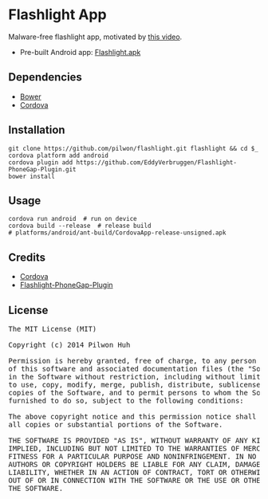 # Flashlight App

Malware-free flashlight app, motivated by [this video](https://www.youtube.com/watch?v=Q8xz8xKEFvU).

* Pre-built Android app: [Flashlight.apk](https://github.com/pilwon/flashlight-app/blob/master/releases/Flashlight.apk?raw=true)

## Dependencies

* [Bower](http://bower.io)
* [Cordova](http://cordova.apache.org)

## Installation

    git clone https://github.com/pilwon/flashlight.git flashlight && cd $_
    cordova platform add android
    cordova plugin add https://github.com/EddyVerbruggen/Flashlight-PhoneGap-Plugin.git
    bower install

## Usage

    cordova run android  # run on device
    cordova build --release  # release build
    # platforms/android/ant-build/CordovaApp-release-unsigned.apk

## Credits

* [Cordova](http://cordova.apache.org/)
* [Flashlight-PhoneGap-Plugin](https://github.com/EddyVerbruggen/Flashlight-PhoneGap-Plugin)

## License

<pre>
The MIT License (MIT)

Copyright (c) 2014 Pilwon Huh

Permission is hereby granted, free of charge, to any person obtaining a copy
of this software and associated documentation files (the "Software"), to deal
in the Software without restriction, including without limitation the rights
to use, copy, modify, merge, publish, distribute, sublicense, and/or sell
copies of the Software, and to permit persons to whom the Software is
furnished to do so, subject to the following conditions:

The above copyright notice and this permission notice shall be included in
all copies or substantial portions of the Software.

THE SOFTWARE IS PROVIDED "AS IS", WITHOUT WARRANTY OF ANY KIND, EXPRESS OR
IMPLIED, INCLUDING BUT NOT LIMITED TO THE WARRANTIES OF MERCHANTABILITY,
FITNESS FOR A PARTICULAR PURPOSE AND NONINFRINGEMENT. IN NO EVENT SHALL THE
AUTHORS OR COPYRIGHT HOLDERS BE LIABLE FOR ANY CLAIM, DAMAGES OR OTHER
LIABILITY, WHETHER IN AN ACTION OF CONTRACT, TORT OR OTHERWISE, ARISING FROM,
OUT OF OR IN CONNECTION WITH THE SOFTWARE OR THE USE OR OTHER DEALINGS IN
THE SOFTWARE.
</pre>
